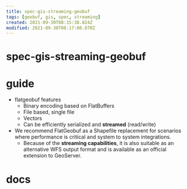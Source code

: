 ```yaml
---
title: spec-gis-streaming-geobuf
tags: [geobuf, gis, spec, streaming]
created: 2021-09-30T08:15:38.824Z
modified: 2021-09-30T08:17:00.070Z
---
```


# spec-gis-streaming-geobuf

# guide

- flatgeobuf features
  - Binary encoding based on FlatBuffers
  - File based, single file
  - Vectors
  - Can be efficiently serialized and **streamed** (read/write)
- We recommend FlatGeobuf as a Shapefile replacement for scenarios where performance is critical and system to system integrations. 
  - Because of the **streaming capabilities**, it is also suitable as an alternative WFS output format and is available as an official extension to GeoServer.
# docs
